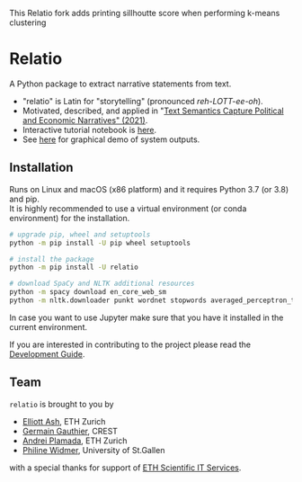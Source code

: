 This Relatio fork adds printing sillhoutte score when performing k-means clustering

# Relatio

A Python package to extract narrative statements from text. 

* "relatio" is Latin for "storytelling" (pronounced _reh-LOTT-ee-oh_).
* Motivated, described, and applied in "[Text Semantics Capture Political and Economic Narratives" (2021)](https://arxiv.org/abs/2108.01720).
* Interactive tutorial notebook is [here](https://colab.research.google.com/github/relatio-nlp/relatio/blob/master/tutorial/tutorial.ipynb).
* See [here](https://sites.google.com/view/trump-narratives/trump-tweet-archive) for graphical demo of system outputs.

## Installation

Runs on Linux and macOS (x86 platform) and it requires Python 3.7 (or 3.8) and pip.  
It is highly recommended to use a virtual environment (or conda environment) for the installation.

```bash
# upgrade pip, wheel and setuptools
python -m pip install -U pip wheel setuptools

# install the package
python -m pip install -U relatio

# download SpaCy and NLTK additional resources
python -m spacy download en_core_web_sm
python -m nltk.downloader punkt wordnet stopwords averaged_perceptron_tagger
```

In case you want to use Jupyter make sure that you have it installed in the current environment.

If you are interested in contributing to the project please read the [Development Guide](./doc/Development.md).

## Team

`relatio` is brought to you by

* [Elliott Ash](elliottash.com), ETH Zurich
* [Germain Gauthier](https://pinchofdata.github.io/germaingauthier/), CREST
* [Andrei Plamada](https://www.linkedin.com/in/andreiplamada), ETH Zurich
* [Philine Widmer](https://philinew.github.io/), University of St.Gallen

with a special thanks for support of [ETH Scientific IT Services](https://sis.id.ethz.ch/).
